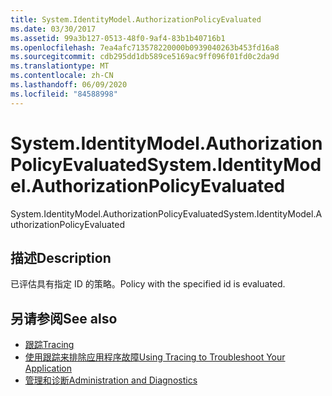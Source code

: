 ```yaml
---
title: System.IdentityModel.AuthorizationPolicyEvaluated
ms.date: 03/30/2017
ms.assetid: 99a3b127-0513-48f0-9af4-83b1b40716b1
ms.openlocfilehash: 7ea4afc713578220000b0939040263b453fd16a8
ms.sourcegitcommit: cdb295dd1db589ce5169ac9ff096f01fd0c2da9d
ms.translationtype: MT
ms.contentlocale: zh-CN
ms.lasthandoff: 06/09/2020
ms.locfileid: "84588998"
---
```

# <a name="systemidentitymodelauthorizationpolicyevaluated"></a><span data-ttu-id="6f509-102">System.IdentityModel.AuthorizationPolicyEvaluated</span><span class="sxs-lookup"><span data-stu-id="6f509-102">System.IdentityModel.AuthorizationPolicyEvaluated</span></span>
<span data-ttu-id="6f509-103">System.IdentityModel.AuthorizationPolicyEvaluated</span><span class="sxs-lookup"><span data-stu-id="6f509-103">System.IdentityModel.AuthorizationPolicyEvaluated</span></span>  
  
## <a name="description"></a><span data-ttu-id="6f509-104">描述</span><span class="sxs-lookup"><span data-stu-id="6f509-104">Description</span></span>  
 <span data-ttu-id="6f509-105">已评估具有指定 ID 的策略。</span><span class="sxs-lookup"><span data-stu-id="6f509-105">Policy with the specified id is evaluated.</span></span>  
  
## <a name="see-also"></a><span data-ttu-id="6f509-106">另请参阅</span><span class="sxs-lookup"><span data-stu-id="6f509-106">See also</span></span>

- [<span data-ttu-id="6f509-107">跟踪</span><span class="sxs-lookup"><span data-stu-id="6f509-107">Tracing</span></span>](index.md)
- [<span data-ttu-id="6f509-108">使用跟踪来排除应用程序故障</span><span class="sxs-lookup"><span data-stu-id="6f509-108">Using Tracing to Troubleshoot Your Application</span></span>](using-tracing-to-troubleshoot-your-application.md)
- [<span data-ttu-id="6f509-109">管理和诊断</span><span class="sxs-lookup"><span data-stu-id="6f509-109">Administration and Diagnostics</span></span>](../index.md)
